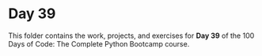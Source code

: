 # Day 39

This folder contains the work, projects, and exercises for **Day 39** of the 100 Days of Code: The Complete Python Bootcamp course.
